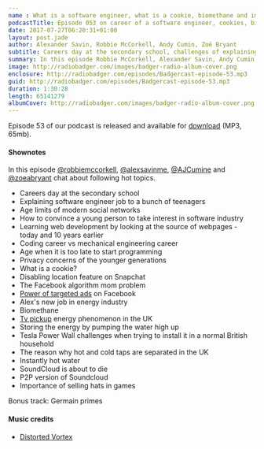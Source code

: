 ```yaml
---
name : What is a software engineer, what is a cookie, biomethane and importance of hats
podcastTitle: Episode 053 on career of a software engineer, cookies, biomethane and importance of hats in computer games
date: 2017-07-27T06:20:31+01:00
layout: post.jade
author: Alexander Savin, Robbie McCorkell, Andy Cumin, Zoë Bryant
subtitle: Careers day at the secondary school, challenges of explaining a role of a software engineer to the young audience, coding career vs mechanical engineering, what is a cookie, Facebook algorithm mom problem, power of targeted ads, Alex's new job, biomethane, TV pickup energy surge, Tesla Power Wall, instantly hot water, future of SoundCloud, importance of hats in computer games.  More details and links with shownotes can be found on our site http://www.radiobadger.com
summary: In this episode Robbie McCorkell, Alexander Savin, Andy Cumin and Zoë Bryant talk about careers day at the secondary school, challenges of explaining a role of a software engineer to the young audience, coding career vs mechanical engineering, what is a cookie, Facebook algorithm mom problem, power of targeted ads, Alex's new job, biomethane, TV pickup energy surge, Tesla Power Wall, instantly hot water, future of SoundCloud, importance of hats in computer games. More details and links with shownotes can be found on our site http://www.radiobadger.com
image: http://radiobadger.com/images/badger-radio-album-cover.png
enclosure: http://radiobadger.com/episodes/Badgercast-episode-53.mp3
guid: http://radiobadger.com/episodes/Badgercast-episode-53.mp3
duration: 1:30:28
length: 65141279
albumCover: http://radiobadger.com/images/badger-radio-album-cover.png
---
```


Episode 53 of our podcast is released and available for [download](http://radiobadger.com/episodes/Badgercast-episode-53.mp3) (MP3, 65mb).

#### Shownotes

In this episode [@robbiemccorkell](https://twitter.com/robbiemccorkell), [@alexsavinme](https://twitter.com/alexsavinme), [@AJCumine](https://twitter.com/AJCumine) and [@zoeabryant](https://twitter.com/zoeabryant) chat about following hot topics.

* Careers day at the secondary school
* Explaining software engineer job to a bunch of teenagers
* Age limits of modern social networks
* How to convince a young person to take interest in software industry
* Learning web development by looking at the source of webpages - today and 10 years earlier
* Coding career vs mechanical engineering career
* Age when it is too late to start programming
* Privacy concerns of the younger generations
* What is a cookie?
* Disabling location feature on Snapchat
* The Facebook algorithm mom problem
* [Power of targeted ads](http://www.adweek.com/digital/roommate-makes-his-friend-paranoid-creepy-facebook-ads-160320/) on Facebook
* Alex's new job in energy industry
* Biomethane
* [Tv pickup](https://en.wikipedia.org/wiki/TV_pickup) energy phenomenon in the UK
* Storing the energy by pumping the water high up
* Tesla Power Wall challenges when trying to install it in a normal British household
* The reason why hot and cold taps are separated in the UK
* Instantly hot water
* SoundCloud is about to die
* P2P version of Soundcloud
* Importance of selling hats in games

Bonus track: Germain primes

#### Music credits

* [Distorted Vortex](https://soundcloud.com/dv-official/lifetime)
